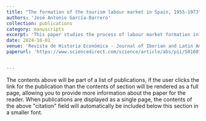 ```yaml
---
title: "The formation of the tourism labour market in Spain, 1955-1973"
authors: 'José Antonio García-Barrero'
collection: publications
category: manuscripts
excerpt: 'This paper studies the process of labour market formation in the tourism industry in Spain. Results show that tourism regions diverged in their capacity to attract local labour, a factor that led to different compositions of the workforce. In the most dynamic regions, circular migration became a key factor as a result of housing shortages, seasonality and labour policy. Tourism agents promoted these flows by different mechanisms such as recruitment at origin and temporary accommodation. Migration benefited growth of firms, natives' upward mobility and migrants' accumulation of capital. However, inequality in the regional labour market and host society increased.'
date: 2024-10-01
venue: 'Revista de Historia Económica - Journal of Iberian and Latin American Economic History'
paperurl: 'https://www.sciencedirect.com/science/article/abs/pii/S0160738320302309'


---
```


The contents above will be part of a list of publications, if the user clicks the link for the publication than the contents of section will be rendered as a full page, allowing you to provide more information about the paper for the reader. When publications are displayed as a single page, the contents of the above "citation" field will automatically be included below this section in a smaller font.
